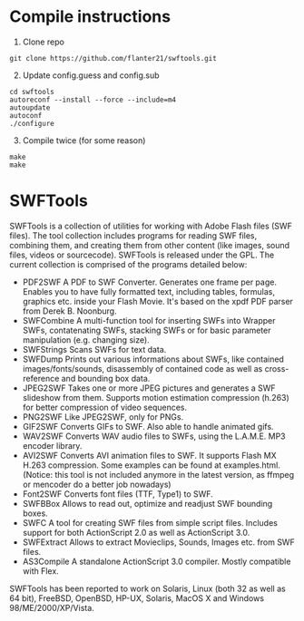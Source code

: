 # Compile instructions
1) Clone repo
```
git clone https://github.com/flanter21/swftools.git
```
2) Update config.guess and config.sub
```
cd swftools
autoreconf --install --force --include=m4
autoupdate
autoconf
./configure
```
3) Compile twice (for some reason)
```
make
make
```

# SWFTools

SWFTools is a collection of utilities for working with Adobe Flash files (SWF files).
The tool collection includes programs for reading SWF files, combining them, and creating them from other content (like images, sound files, videos or sourcecode). SWFTools is released under the GPL.
The current collection is comprised of the programs detailed below:

- PDF2SWF A PDF to SWF Converter. Generates one frame per page. Enables you to have fully formatted text, including tables, formulas, graphics etc. inside your Flash Movie. It's based on the xpdf PDF parser from Derek B. Noonburg.
- SWFCombine A multi-function tool for inserting SWFs into Wrapper SWFs, contatenating SWFs, stacking SWFs or for basic parameter manipulation (e.g. changing size).
- SWFStrings Scans SWFs for text data.
- SWFDump Prints out various informations about SWFs, like contained images/fonts/sounds, disassembly of contained code as well as cross-reference and bounding box data.
- JPEG2SWF Takes one or more JPEG pictures and generates a SWF slideshow from them. Supports motion estimation compression (h.263) for better compression of video sequences.
- PNG2SWF Like JPEG2SWF, only for PNGs.
- GIF2SWF Converts GIFs to SWF. Also able to handle animated gifs.
- WAV2SWF Converts WAV audio files to SWFs, using the L.A.M.E. MP3 encoder library.
- AVI2SWF Converts AVI animation files to SWF. It supports Flash MX H.263 compression. Some examples can be found at examples.html. (Notice: this tool is not included anymore in the latest version, as ffmpeg or mencoder do a better job nowadays)
- Font2SWF Converts font files (TTF, Type1) to SWF.
- SWFBBox Allows to read out, optimize and readjust SWF bounding boxes.
- SWFC A tool for creating SWF files from simple script files. Includes support for both ActionScript 2.0 as well as ActionScript 3.0.
- SWFExtract Allows to extract Movieclips, Sounds, Images etc. from SWF files.
- AS3Compile A standalone ActionScript 3.0 compiler. Mostly compatible with Flex.

SWFTools has been reported to work on Solaris, Linux (both 32 as well as 64 bit), FreeBSD, OpenBSD, HP-UX, Solaris, MacOS X and Windows 98/ME/2000/XP/Vista. 
